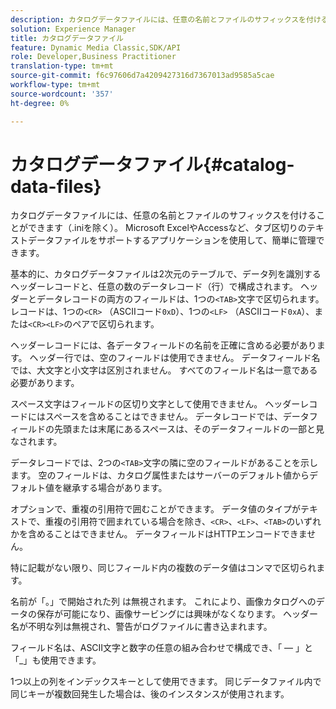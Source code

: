 ```yaml
---
description: カタログデータファイルには、任意の名前とファイルのサフィックスを付けることができます（.iniを除く）。 Microsoft ExcelやAccessなど、タブ区切りのテキストデータファイルをサポートするアプリケーションを使用して、簡単に管理できます。
solution: Experience Manager
title: カタログデータファイル
feature: Dynamic Media Classic,SDK/API
role: Developer,Business Practitioner
translation-type: tm+mt
source-git-commit: f6c97606d7a4209427316d7367013ad9585a5cae
workflow-type: tm+mt
source-wordcount: '357'
ht-degree: 0%

---
```



# カタログデータファイル{#catalog-data-files}

カタログデータファイルには、任意の名前とファイルのサフィックスを付けることができます（.iniを除く）。 Microsoft ExcelやAccessなど、タブ区切りのテキストデータファイルをサポートするアプリケーションを使用して、簡単に管理できます。

基本的に、カタログデータファイルは2次元のテーブルで、データ列を識別するヘッダーレコードと、任意の数のデータレコード（行）で構成されます。 ヘッダーとデータレコードの両方のフィールドは、1つの`<TAB>`文字で区切られます。 レコードは、1つの`<CR>` （ASCIIコード`0xD`）、1つの`<LF>` （ASCIIコード`0xA`）、または`<CR><LF>`のペアで区切られます。

ヘッダーレコードには、各データフィールドの名前を正確に含める必要があります。 ヘッダー行では、空のフィールドは使用できません。 データフィールド名では、大文字と小文字は区別されません。 すべてのフィールド名は一意である必要があります。

スペース文字はフィールドの区切り文字として使用できません。 ヘッダーレコードにはスペースを含めることはできません。 データレコードでは、データフィールドの先頭または末尾にあるスペースは、そのデータフィールドの一部と見なされます。

データレコードでは、2つの`<TAB>`文字の隣に空のフィールドがあることを示します。 空のフィールドは、カタログ属性またはサーバーのデフォルト値からデフォルト値を継承する場合があります。

オプションで、重複の引用符で囲むことができます。 データ値のタイプがテキストで、重複の引用符で囲まれている場合を除き、`<CR>`、`<LF>`、`<TAB>`のいずれかを含めることはできません。 データフィールドはHTTPエンコードできません。

特に記載がない限り、同じフィールド内の複数のデータ値はコンマで区切られます。

名前が「。」で開始された列 は無視されます。 これにより、画像カタログへのデータの保存が可能になり、画像サービングには興味がなくなります。 ヘッダー名が不明な列は無視され、警告がログファイルに書き込まれます。

フィールド名は、ASCII文字と数字の任意の組み合わせで構成でき、「 — 」と「_」も使用できます。

1つ以上の列をインデックスキーとして使用できます。 同じデータファイル内で同じキーが複数回発生した場合は、後のインスタンスが使用されます。
